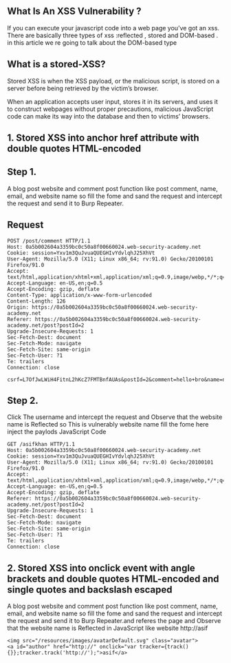 ## What Is An XSS Vulnerability ?

If you can execute your javascript code into a web page you’ve got an xss.
There are basically three types of xss :reflected , stored and DOM-based .
in this article we re going to talk about the DOM-based type

## What is a stored-XSS?

Stored XSS is when the XSS payload, or the malicious script, is stored on a server before being retrieved by the victim’s browser.

When an application accepts user input, stores it in its servers, 
and uses it to construct webpages without proper precautions, malicious JavaScript code can make its way into the database and then to victims’ browsers.


## 1. Stored XSS into anchor href attribute with double quotes HTML-encoded

## Step 1.

A blog post website and comment post function like post comment, name, email, and  website name so fill the fome and sand the request and intercept the request and send it to Burp Repeater.

## Request

    POST /post/comment HTTP/1.1
    Host: 0a5b002604a3359bc0c50a8f00660024.web-security-academy.net
    Cookie: session=Yxv1m3QuJvuaQUEGHIvYdvlqhJ25XhVt
    User-Agent: Mozilla/5.0 (X11; Linux x86_64; rv:91.0) Gecko/20100101 Firefox/91.0
    Accept: text/html,application/xhtml+xml,application/xml;q=0.9,image/webp,*/*;q=0.8
    Accept-Language: en-US,en;q=0.5
    Accept-Encoding: gzip, deflate
    Content-Type: application/x-www-form-urlencoded
    Content-Length: 126
    Origin: https://0a5b002604a3359bc0c50a8f00660024.web-security-academy.net
    Referer: https://0a5b002604a3359bc0c50a8f00660024.web-security-academy.net/post?postId=2
    Upgrade-Insecure-Requests: 1
    Sec-Fetch-Dest: document
    Sec-Fetch-Mode: navigate
    Sec-Fetch-Site: same-origin
    Sec-Fetch-User: ?1
    Te: trailers
    Connection: close

    csrf=L7OfJwLWiH4FitnL2hKcZ7FMTBnfAUAs&postId=2&comment=hello+bro&name=nasir&email=nasir%40khan.com&website=asifkhan

## Step 2.

Click The username and intercept the request and Observe that the website name is Reflected so This is vulnerably website name fill the fome here inject the paylods JavaScript Code 

    GET /asifkhan HTTP/1.1
    Host: 0a5b002604a3359bc0c50a8f00660024.web-security-academy.net
    Cookie: session=Yxv1m3QuJvuaQUEGHIvYdvlqhJ25XhVt
    User-Agent: Mozilla/5.0 (X11; Linux x86_64; rv:91.0) Gecko/20100101 Firefox/91.0
    Accept: text/html,application/xhtml+xml,application/xml;q=0.9,image/webp,*/*;q=0.8
    Accept-Language: en-US,en;q=0.5
    Accept-Encoding: gzip, deflate
    Referer: https://0a5b002604a3359bc0c50a8f00660024.web-security-academy.net/post?postId=2
    Upgrade-Insecure-Requests: 1
    Sec-Fetch-Dest: document
    Sec-Fetch-Mode: navigate
    Sec-Fetch-Site: same-origin
    Sec-Fetch-User: ?1
    Te: trailers
    Connection: close

## 2. Stored XSS into onclick event with angle brackets and double quotes HTML-encoded and single quotes and backslash escaped

A blog post website and comment post function like post comment, name, email, and  website name so fill the fome and sand the request and intercept the request and send it to Burp Repeater.and referes the page and Observe that the website name is Reflected in JavaScript like website http://asif

    <img src="/resources/images/avatarDefault.svg" class="avatar">                          
    <a id="author" href="http://" onclick="var tracker={track(){}};tracker.track('http://');">asif</a>

